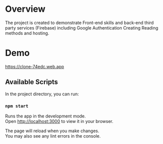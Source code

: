 # Overview

The project is created to demonstrate Front-end skills and back-end third party services (Firebase) including Google Authentication Creating Reading methods and hosting.

# Demo

https://clone-74edc.web.app

## Available Scripts

In the project directory, you can run:

### `npm start`

Runs the app in the development mode.\
Open [http://localhost:3000](http://localhost:3000) to view it in your browser.

The page will reload when you make changes.\
You may also see any lint errors in the console.
